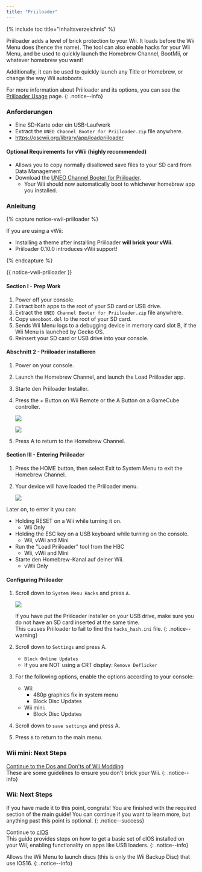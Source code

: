 ```yaml
---
title: "Priiloader"
---
```


{% include toc title="Inhaltsverzeichnis" %}

Priiloader adds a level of brick protection to your Wii. It loads before the Wii Menu does (hence the name). The tool can also enable hacks for your Wii Menu, and be used to quickly launch the Homebrew Channel, BootMii, or whatever homebrew you want!

Additionally, it can be used to quickly launch any Title or Homebrew, or change the way Wii autoboots.


For more information about Priiloader and its options, you can see the [Priiloader Usage](priiloader-usage) page.
{: .notice--info}

### Anforderungen

* Eine SD-Karte oder ein USB-Laufwerk
* Extract the `UNEO Channel Booter for Priiloader.zip` file anywhere.
* https://oscwii.org/library/app/loadpriiloader

#### Optional Requirements for vWii (highly recommended)

* Allows you to copy normally disallowed save files to your SD card from Data Management
* Download the [UNEO Channel Booter for Priiloader](https://sourceforge.net/projects/usbloadergx/files/Releases/Forwarders%20dols/UNEO%20Channel%20Booter%20for%20Priiloader.zip/download).
    * Your Wii should now automatically boot to whichever homebrew app you installed.

### Anleitung

{% capture notice-vwii-priiloader %}

If you are using a vWii:

+ Installing a theme after installing Priiloader **will brick your vWii.**
+ Priiloader 0.10.0 introduces vWii support!

{% endcapture %}

<div class="notice--danger">{{ notice-vwii-priiloader }}</div>

#### Section I - Prep Work

1. Power off your console.
1. Extract both apps to the root of your SD card or USB drive.
1. Extract the `UNEO Channel Booter for Priiloader.zip` file anywhere.
1. Copy `uneoboot.dol` to the root of your SD card.
1. Sends Wii Menu logs to a debugging device in memory card slot B, if the Wii Menu is launched by Gecko OS.
1. Reinsert your SD card or USB drive into your console.

#### Abschnitt 2 - Priiloader installieren

1. Power on your console.
1. Launch the Homebrew Channel, and launch the Load Priiloader app.
1. Starte den Priiloader Installer.
1. Press the + Button on Wii Remote or the A Button on a GameCube controller.

    ![](/images/priiloader/installer.png)

    ![](/images/priiloader/installing.png)

1. Press A to return to the Homebrew Channel.

#### Section III - Entering Priiloader

1. Press the HOME button, then select Exit to System Menu to exit the Homebrew Channel.
1. Your device will have loaded the Priiloader menu.

    ![](/images/priiloader/menu.png)

Later on, to enter it you can:

+ Holding RESET on a Wii while turning it on.
    + Wii Only
+ Holding the ESC key on a USB keyboard while turning on the console.
    + Wii, vWii and Mini
+ Run the "Load Priiloader" tool from the HBC
    + Wii, vWii and Mini
+ Starte den Homebrew-Kanal auf deiner Wii.
    + vWii Only

#### Configuring Priiloader

1. Scroll down to `System Menu Hacks` and press `A`.

    ![](/images/priiloader/menu_hacks.png)

    If you have put the Priiloader installer on your USB drive, make sure you do not have an SD card inserted at the same time. <br> This causes Priiloader to fail to find the `hacks_hash.ini` file.
    {: .notice--warning}

1. Scroll down to `Settings` and press A.
    + `Block Online Updates`
    + If you are NOT using a CRT display: `Remove Deflicker`
1. For the following options, enable the options according to your console:
    + Wii:
        + 480p graphics fix in system menu
        + Block Disc Updates
    + Wii mini:
        + Block Disc Updates
1. Scroll down to `save settings` and press A.
1. Press `B` to return to the main menu.

### Wii mini: Next Steps

[Continue to the Dos and Don'ts of Wii Modding](dosanddonts)<br> These are some guidelines to ensure you don't brick your Wii.
{: .notice--info}

### Wii: Next Steps

If you have made it to this point, congrats! You are finished with the required section of the main guide! You can continue if you want to learn more, but anything past this point is optional.
{: .notice--success}

Continue to [cIOS](cios)<br> This guide provides steps on how to get a basic set of cIOS installed on your Wii, enabling functionality on apps like USB loaders.
{: .notice--info}

Allows the Wii Menu to launch discs (this is only the Wii Backup Disc) that use IOS16.
{: .notice--info}
